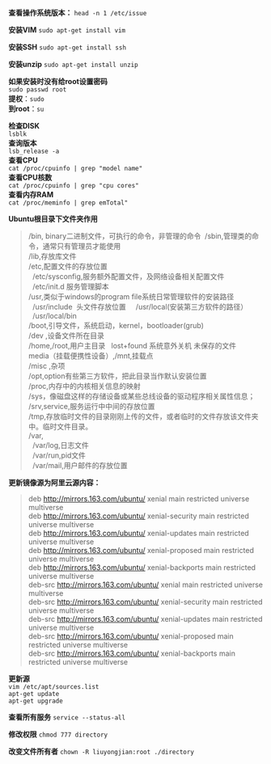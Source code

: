 **查看操作系统版本：**
`head -n 1 /etc/issue`  

**安装VIM** 
`sudo apt-get install vim`

**安装SSH**
`sudo apt-get install ssh`

**安装unzip**
`sudo apt-get install unzip`

**如果安装时没有给root设置密码**  
`sudo passwd root`  
**提权**：`sudo`  
**到root**：`su`  

**检查DISK**  
`lsblk`  
**查询版本**  
`lsb_release -a`  
**查看CPU**  
`cat /proc/cpuinfo | grep "model name"`  
**查看CPU核数**  
`cat /proc/cpuinfo | grep "cpu cores" `  
**查看内存RAM**  
`cat /proc/meminfo | grep emTotal" `  
 
**Ubuntu根目录下文件夹作用**  
> /bin, binary二进制文件，可执行的命令，非管理的命令  
> /sbin,管理类的命令，通常只有管理员才能使用   
> /lib,存放库文件  
> /etc,配置文件的存放位置   
>    /etc/sysconfig,服务额外配置文件，及网络设备相关配置文件  
>    /etc/init.d 服务管理脚本  
> /usr,类似于windows的program file系统日常管理软件的安装路径  
>    /usr/include  头文件存放位置  
>    /usr/local(安装第三方软件的路径）   
>    /usr/local/bin  
> /boot,引导文件，系统启动，kernel，bootloader(grub)  
> /dev ,设备文件所在目录  
> /home,/root,用户主目录  
> lost+found 系统意外关机 未保存的文件  
> media（挂载便携性设备）,/mnt,挂载点  
> /misc ,杂项  
> /opt,option有些第三方软件，把此目录当作默认安装位置  
> /proc,内存中的内核相关信息的映射  
> /sys，像磁盘这样的存储设备或某些总线设备的驱动程序相关属性信息；  
> /srv,service,服务运行中中间的存放位置  
> /tmp,存放临时文件的目录刚刚上传的文件，或者临时的文件存放该文件夹中。临时文件目录。  
> /var,  
>    /var/log,日志文件  
>    /var/run,pid文件  
>    /var/mail,用户邮件的存放位置


**更新镜像源为阿里云源内容：**
> deb http://mirrors.163.com/ubuntu/ xenial main restricted universe multiverse  
> deb http://mirrors.163.com/ubuntu/ xenial-security main restricted universe multiverse   
> deb http://mirrors.163.com/ubuntu/ xenial-updates main restricted universe multiverse  
> deb http://mirrors.163.com/ubuntu/ xenial-proposed main restricted universe multiverse  
> deb http://mirrors.163.com/ubuntu/ xenial-backports main restricted universe multiverse  
> deb-src http://mirrors.163.com/ubuntu/ xenial main restricted universe multiverse  
> deb-src http://mirrors.163.com/ubuntu/ xenial-security main restricted universe multiverse  
> deb-src http://mirrors.163.com/ubuntu/ xenial-updates main restricted universe multiverse  
> deb-src http://mirrors.163.com/ubuntu/ xenial-proposed main restricted universe multiverse  
> deb-src http://mirrors.163.com/ubuntu/ xenial-backports main restricted universe multiverse  

**更新源**  
`vim /etc/apt/sources.list`  
`apt-get update`  
`apt-get upgrade`  

**查看所有服务**
`service --status-all`
<!-- [+]正在运行，[-]未运行，[?]未知状态 -->

**修改权限**
`chmod 777 directory`

**改变文件所有者**
`chown -R liuyongjian:root ./directory`
<!-- -R 处理指定目录以及其子目录下的所有文件 -->

